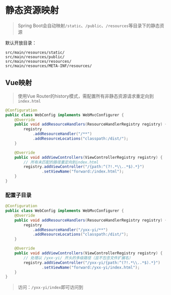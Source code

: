 # 静态资源映射

> Spring Boot会自动映射`/static`、`/public`、`/resources`等目录下的静态资源

默认开放目录：

```
src/main/resources/static/
src/main/resources/public/
src/main/resources/resources/
src/main/resources/META-INF/resources/
```

## Vue映射

> 使用Vue Router的history模式，需配置所有非静态资源请求重定向到`index.html`

```java
@Configuration
public class WebConfig implements WebMvcConfigurer {
    @Override
    public void addResourceHandlers(ResourceHandlerRegistry registry) {
        registry
            .addResourceHandler("/**")
            .addResourceLocations("classpath:/dist/");
    }

    @Override
    public void addViewControllers(ViewControllerRegistry registry) {
        // 所有未匹配的路径重定向到index.html
        registry.addViewController("/{path:^(?!.*\\..*$).*}")
                .setViewName("forward:/index.html");
    }
}
```

### 配置子目录

```java
@Configuration
public class WebConfig implements WebMvcConfigurer {
    @Override
    public void addResourceHandlers(ResourceHandlerRegistry registry) {
        registry
            .addResourceHandler("/yxx-yi/**")
            .addResourceLocations("classpath:/dist/");
    }

    @Override
    public void addViewControllers(ViewControllerRegistry registry) {
        // 处理以 /yxx-yi/ 开头的多级路径（且不包含文件扩展名）
        registry.addViewController("/yxx-yi/{path:^(?!.*\\..*$).*}")
                .setViewName("forward:/yxx-yi/index.html");
    }
}
```

> 访问：`/yxx-yi/index`即可访问到
